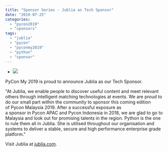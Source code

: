 ```yaml
---
title: "Sponsor Series - Jublia as Tech Sponsor"
date: "2019-07-25"
categories:
  - "pycon2019"
  - "sponsors"
tags:
  - "jublia"
  - "pycon"
  - "pyconmy2019"
  - "python"
  - "sponsor"
---
```


- ![](/archived-images/jublia-1.png)

PyCon My 2019 is proud to announce Jublia as our Tech Sponsor.

"At Jublia, we enable people to discover useful content and meet relevant others through intelligent matching technologies at events. We are proud to do our small part within the community to sponsor this coming edition of Pycon Malaysia 2019. After a successful exposure as a sponsor in Pycon APAC and Pycon Indonesia in 2018, we are glad to go to Malaysia and look out for promising talents in the region. Python is the one to rule them all in Jublia. She is utilised throughout our organisation and systems to deliver a stable, secure and high performance enterprise grade platform."

Visit Jublia at [jublia.com](https://jublia.com/).
